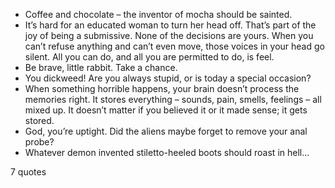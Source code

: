  - Coffee and chocolate – the inventor of mocha should be sainted.
 - It’s hard for an educated woman to turn her head off. That’s part of the joy of being a submissive. None of the decisions are yours. When you can’t refuse anything and can’t even move, those voices in your head go silent. All you can do, and all you are permitted to do, is feel.
 - Be brave, little rabbit. Take a chance.
 - You dickweed! Are you always stupid, or is today a special occasion?
 - When something horrible happens, your brain doesn’t process the memories right. It stores everything – sounds, pain, smells, feelings – all mixed up. It doesn’t matter if you believed it or it made sense; it gets stored.
 - God, you’re uptight. Did the aliens maybe forget to remove your anal probe?
 - Whatever demon invented stiletto-heeled boots should roast in hell...

7 quotes
